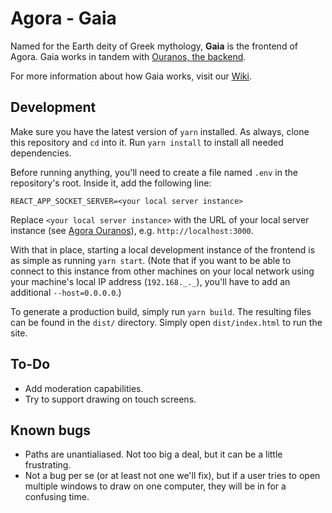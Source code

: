 # Agora - Gaia

Named for the Earth deity of Greek mythology, **Gaia** is the frontend of Agora. Gaia works in tandem with [Ouranos, the backend](https://github.com/UCLA-Creative-Labs/agora-ouranos).

For more information about how Gaia works, visit our [Wiki](https://github.com/UCLA-Creative-Labs/agora-gaia/wiki).

## Development

Make sure you have the latest version of `yarn` installed.
As always, clone this repository and `cd` into it. Run `yarn install` to install all needed dependencies.

Before running anything, you'll need to create a file named `.env` in the repository's root.
Inside it, add the following line:
```env
REACT_APP_SOCKET_SERVER=<your local server instance>
```
Replace `<your local server instance>` with the URL of your local server instance (see [Agora Ouranos](https://github.com/UCLA-Creative-Labs/agora-ouranos)), e.g. `http://localhost:3000`.

With that in place, starting a local development instance of the frontend is as simple as running `yarn start`.
(Note that if you want to be able to connect to this instance from other machines on your local network using your machine's local IP address (`192.168._._`), you'll have to add an additional `--host=0.0.0.0`.)

To generate a production build, simply run `yarn build`.
The resulting files can be found in the `dist/` directory.
Simply open `dist/index.html` to run the site.

## To-Do

* Add moderation capabilities.
* Try to support drawing on touch screens.

## Known bugs

* Paths are unantialiased. Not too big a deal, but it can be a little frustrating.
* Not a bug per se (or at least not one we'll fix), but if a user tries to open multiple windows to draw on one computer, they will be in for a confusing time.
